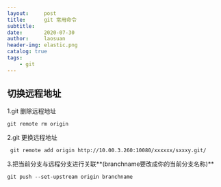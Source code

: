 ```yaml
---
layout:     post
title:      git 常用命令
subtitle:   
date:       2020-07-30
author:     laosuan
header-img: elastic.png
catalog: true
tags:
    - git
---
```


##  切换远程地址

1.git 删除远程地址

```
git remote rm origin
```

2.git 更换远程地址

```
 git remote add origin http://10.00.3.260:10080/xxxxxx/sxxxy.git/
```

3.把当前分支与远程分支进行关联**(branchname要改成你的当前分支名称)**

```
git push --set-upstream origin branchname
```

